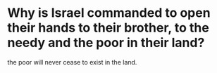 # Why is Israel commanded to open their hands to their brother, to the needy and the poor in their land?

the poor will never cease to exist in the land.
